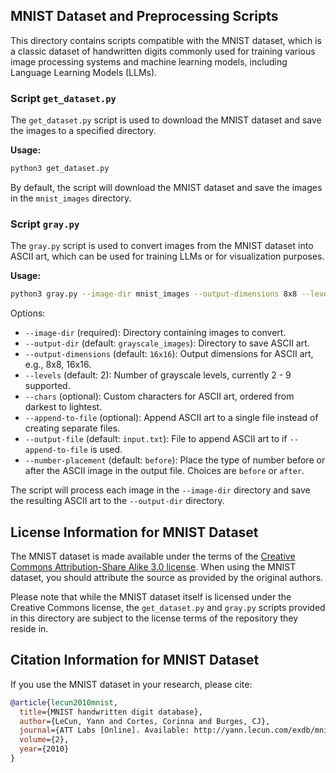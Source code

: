 ## MNIST Dataset and Preprocessing Scripts

This directory contains scripts compatible with the MNIST dataset, which is a
classic dataset of handwritten digits commonly used for training various image
processing systems and machine learning models, including Language Learning
Models (LLMs).

### Script `get_dataset.py`

The `get_dataset.py` script is used to download the MNIST dataset and save the
images to a specified directory.

**Usage:**
```bash
python3 get_dataset.py
```

By default, the script will download the MNIST dataset and save the images in
the `mnist_images` directory.

### Script `gray.py`

The `gray.py` script is used to convert images from the MNIST dataset into ASCII
art, which can be used for training LLMs or for visualization purposes.

**Usage:**

```bash
python3 gray.py --image-dir mnist_images --output-dimensions 8x8 --levels 2 --chars 01 --append-to-file
```

Options:
- `--image-dir` (required): Directory containing images to convert.
- `--output-dir` (default: `grayscale_images`): Directory to save ASCII art.
- `--output-dimensions` (default: `16x16`): Output dimensions for ASCII art, e.g., 8x8, 16x16.
- `--levels` (default: 2): Number of grayscale levels, currently 2 - 9 supported.
- `--chars` (optional): Custom characters for ASCII art, ordered from darkest to lightest.
- `--append-to-file` (optional): Append ASCII art to a single file instead of creating separate files.
- `--output-file` (default: `input.txt`): File to append ASCII art to if `--append-to-file` is used.
- `--number-placement` (default: `before`): Place the type of number before or after the ASCII image in the output file. Choices are `before` or `after`.

The script will process each image in the `--image-dir` directory and save the
resulting ASCII art to the `--output-dir` directory.

## License Information for MNIST Dataset

The MNIST dataset is made available under the terms of the [Creative Commons
Attribution-Share Alike 3.0
license](https://creativecommons.org/licenses/by-sa/3.0/). When using the MNIST
dataset, you should attribute the source as provided by the original authors.

Please note that while the MNIST dataset itself is licensed under the Creative
Commons license, the `get_dataset.py` and `gray.py` scripts provided in this
directory are subject to the license terms of the repository they reside in.

## Citation Information for MNIST Dataset

If you use the MNIST dataset in your research, please cite:

```bibtex
@article{lecun2010mnist,
  title={MNIST handwritten digit database},
  author={LeCun, Yann and Cortes, Corinna and Burges, CJ},
  journal={ATT Labs [Online]. Available: http://yann.lecun.com/exdb/mnist},
  volume={2},
  year={2010}
}
```

